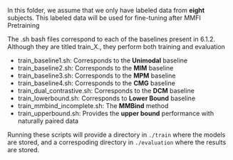 In this folder, we assume that we only have labeled data from **eight** subjects. This labeled data will be used for fine-tuning after MMFI Pretraining

The .sh bash files correspond to each of the baselines present in 6.1.2. Although they are titled train_X., they perform both training and evaluation
- train_baseline1.sh: Corresponds to the **Unimodal** baseline
- train_baseline2.sh: Corresponds to the **MIM** baseline
- train_baseline3.sh: Corresponds to the **MPM** baseline
- train_baseline4.sh: Corresponds to the **CMG** baseline
- train_dual_contrastive.sh: Corresponds to the **DCM** baseline
- train_lowerbound.sh: Corresponds to **Lower Bound** baseline
- train_mmbind_incomplete.sh: The **MMBind** method
- train_upperbound.sh: Provides the **upper bound** performance with naturally paired data

Running these scripts will provide a directory in `./train` where the models are stored, and a correspoding directory in `./evaluation` where the results are stored. 